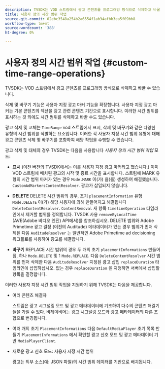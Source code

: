```yaml
---
description: TVSDK는 VOD 스트림에서 광고 콘텐츠를 프로그래밍 방식으로 삭제하고 바꿀 수 있습니다.
title: 사용자 정의 시간 범위 작업
source-git-commit: 02ebc3548a254b2a6554f1ab34afbb3ea5f09bb8
workflow-type: tm+mt
source-wordcount: '388'
ht-degree: 0%

---
```


# 사용자 정의 시간 범위 작업 {#custom-time-range-operations}

TVSDK는 VOD 스트림에서 광고 콘텐츠를 프로그래밍 방식으로 삭제하고 바꿀 수 있습니다.

삭제 및 바꾸기 기능은 사용자 지정 광고 마커 기능을 확장합니다. 사용자 지정 광고 마커는 기본 콘텐츠의 섹션을 광고 관련 콘텐츠 기간으로 표시합니다. 이러한 시간 범위를 표시하는 것 외에도 시간 범위를 삭제하고 바꿀 수도 있습니다.

광고 삭제 및 교체는 `TimeRange` vod 스트림에서 표시, 삭제 및 바꾸기와 같은 다양한 유형의 시간 범위를 식별하는 요소입니다. 이러한 각 사용자 지정 시간 범위 유형에 대해 광고 콘텐츠 삭제 및 바꾸기를 포함하여 해당 작업을 수행할 수 있습니다.

광고 삭제 및 대체의 경우 TVSDK는 다음을 사용합니다 *사용자 정의 시간 범위 작업* 모드:

* **표시**
(이전 버전의 TVSDK에서는 이를 사용자 지정 광고 마커라고 했습니다.) 이미 VOD 스트림에 배치된 광고의 시작 및 종료 시간을 표시합니다. 스트림에 MARK 유형의 시간 범위 마커가 있는 경우 `Mode.MARK` 이(가) 을(를) 생성하여 해결했습니다. `CustomAdMarkersContentResolver`. 광고가 삽입되지 않습니다.

* **DELETE**
DELETE 시간 범위의 경우, 초기 `placementInformation` 유형 `Mode.DELETE` 이(가) 해당 사용자에 의해 만들어지고 해결됩니다 `DeleteContentResolver`. `ContentRemoval` 새 항목 `timelineOperation` 타임라인에서 제거할 범위를 정의합니다. TVSDK 사용 `removeByLocalTime` (AVE(Adobe 비디오 엔진) API에서)를 참조하십시오. DELETE 범위와 Adobe Primetime 광고 결정 (이전의 Auditude) 메타데이터가 있는 경우 범위가 먼저 삭제된 다음 `AuditudeResolver` 는 일반적인 Adobe Primetime ad decisioning 워크플로를 사용하여 광고를 해결합니다.

* **바꾸기**
REPLACE 시간 범위의 경우 두 개의 초기 `placementInformations` 만들어짐, 하나 `Mode.DELETE` 및 1 `Mode.REPLACE`. 다음 `DeleteContentResolver` 시간 범위를 먼저 삭제한 다음 `AuditudeResolver` 지정된 광고 삽입 `replaceDuration` 타임라인에 삽입하십시오. 없는 경우 `replaceDuration` 을 지정하면 서버에서 삽입할 항목을 결정합니다.

이러한 사용자 지정 시간 범위 작업을 지원하기 위해 TVSDK는 다음을 제공합니다.

* 여러 콘텐츠 해결자

  스트림은 광고 시그널링 모드 및 광고 메타데이터에 기초하여 다수의 콘텐츠 해결기들을 가질 수 있다. 비헤이비어는 광고 시그널링 모드와 광고 메타데이터의 다른 조합으로 변경됩니다.
* 여러 개의 초기 `PlacementInformations` 다음 `DefaultMediaPlayer` 초기 목록 만들기 `PlacementInformations` 에서 확인할 광고 신호 모드 및 광고 메타데이터 기반 `MediaPlayerClient`.

* 새로운 광고 신호 모드: 사용자 지정 시간 범위

  광고는 외부 소스(예: JSON 파일)의 시간 범위 데이터를 기반으로 배치됩니다.
